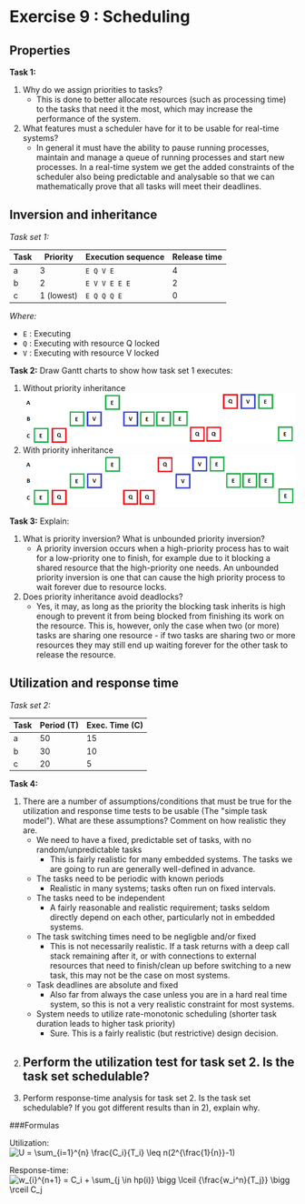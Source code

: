 Exercise 9 : Scheduling
=======================

Properties
----------
**Task 1:**
 1. Why do we assign priorities to tasks?
      - This is done to better allocate resources (such as processing time) to the tasks that need it the most, which may increase the performance of the system.
 2. What features must a scheduler have for it to be usable for real-time systems?
      - In general it must have the ability to pause running processes, maintain and manage a queue of running processes and start new processes. In a real-time system we get the added constraints of the scheduler also being predictable and analysable so that we can mathematically prove that all tasks will meet their deadlines.

Inversion and inheritance
-------------------------

*Task set 1:*

| Task | Priority   | Execution sequence | Release time |
|------|------------|--------------------|--------------|
| a    | 3          | `E Q V E`          | 4            |
| b    | 2          | `E V V E E E`      | 2            |
| c    | 1 (lowest) | `E Q Q Q E`        | 0            |

*Where:*
 - `E` : Executing
 - `Q` : Executing with resource Q locked
 - `V` : Executing with resource V locked


**Task 2:** Draw Gantt charts to show how task set 1 executes:
 1. Without priority inheritance
 ![](ta1.png)
 2. With priority inheritance
  ![](ta2.png)

**Task 3:** Explain:
 1. What is priority inversion? What is unbounded priority inversion?
      - A priority inversion occurs when a high-priority process has to wait for a low-priority one to finish, for example due to it blocking a shared resource that the high-priority one needs. An unbounded priority inversion is one that can cause the high priority process to wait forever due to resource locks.
 2. Does priority inheritance avoid deadlocks?
      - Yes, it may, as long as the priority the blocking task inherits is high enough to prevent it from being blocked from finishing its work on the resource. This is, however, only the case when two (or more) tasks are sharing one resource - if two tasks are sharing two or more resources they may still end up waiting forever for the other task to release the resource.

Utilization and response time
-----------------------------

*Task set 2:*

| Task | Period (T) | Exec. Time (C) |
|------|------------|----------------|
| a    | 50         | 15             |
| b    | 30         | 10             |
| c    | 20         | 5              |

**Task 4:**
 1. There are a number of assumptions/conditions that must be true for the utilization and response time tests to be usable (The "simple task model"). What are these assumptions? Comment on how realistic they are.
     - We need to have a fixed, predictable set of tasks, with no random/unpredictable tasks
          - This is fairly realistic for many embedded systems. The tasks we are going to run are generally well-defined in advance.
     - The tasks need to be periodic with known periods
          - Realistic in many systems; tasks often run on fixed intervals.
     - The tasks need to be independent
          - A fairly reasonable and realistic requirement; tasks seldom directly depend on each other, particularly not in embedded systems.
     - The task switching times need to be negligble and/or fixed
          - This is not necessarily realistic. If a task returns with a deep call stack remaining after it, or with connections to external resources that need to finish/clean up before switching to a new task, this may not be the case on most systems.
     - Task deadlines are absolute and fixed
          - Also far from always the case unless you are in a hard real time system, so this is not a very realistic constraint for most systems.
     - System needs to utilize rate-monotonic scheduling (shorter task duration leads to higher task priority)
          - Sure. This is a fairly realistic (but restrictive) design decision.
 2. Perform the utilization test for task set 2. Is the task set schedulable?
     - 
 3. Perform response-time analysis for task set 2. Is the task set schedulable? If you got different results than in 2), explain why.

###Formulas

Utilization:  
![U = \sum_{i=1}^{n} \frac{C_i}{T_i} \leq n(2^{\frac{1}{n}}-1)](eqn-utilization.png)

Response-time:  
![w_{i}^{n+1} = C_i + \sum_{j \in hp(i)} \bigg \lceil {\frac{w_i^n}{T_j}} \bigg \rceil C_j](eqn-responsetime.png)
